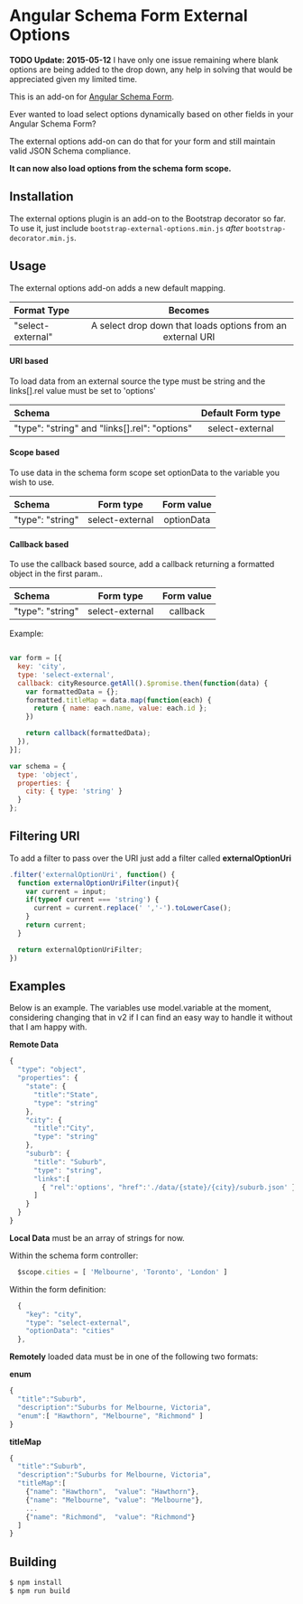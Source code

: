 Angular Schema Form External Options
====================================
**TODO Update: 2015-05-12** I have only one issue remaining where blank options are being added to the drop down, any help in solving that would be appreciated given my limited time.

This is an add-on for [Angular Schema Form](https://github.com/Textalk/angular-schema-form/).

Ever wanted to load select options dynamically based on other fields in your Angular Schema Form?

The external options add-on can do that for your form and still maintain valid JSON Schema compliance.

**It can now also load options from the schema form scope.**

Installation
------------
The external options plugin is an add-on to the Bootstrap decorator so far. To use it, just include
`bootstrap-external-options.min.js` *after* `bootstrap-decorator.min.js`.

Usage
-----
The external options add-on adds a new default mapping.

| Format Type         |   Becomes            |
|:--------------------|:--------------------:|
| "select-external"   |   A select drop down that loads options from an external URI |

#### URI based
To load data from an external source the type must be string and the links[].rel value must be set to 'options'

| Schema                                          |   Default Form type  |
|:------------------------------------------------|:--------------------:|
| "type": "string" and "links[].rel": "options"   |   select-external    |

#### Scope based
To use data in the schema form scope set optionData to the variable you wish to use.

| Schema             |   Form type          |   Form value    |
|:-------------------|:--------------------:|:---------------:|
| "type": "string"   |   select-external    |   optionData    |

#### Callback based
To use the callback based source, add a callback returning a formatted object in the first param..

| Schema             |   Form type          |   Form value    |
|:-------------------|:--------------------:|:---------------:|
| "type": "string"   |   select-external    |   callback      |

Example:

```javascript

var form = [{
  key: 'city',
  type: 'select-external',
  callback: cityResource.getAll().$promise.then(function(data) {
    var formattedData = {};
    formatted.titleMap = data.map(function(each) {
      return { name: each.name, value: each.id };
    })

    return callback(formattedData);
  }),
}];

var schema = {
  type: 'object',
  properties: {
    city: { type: 'string' }
  }
};

```


Filtering URI
-----------------

To add a filter to pass over the URI just add a filter called **externalOptionUri**
```javascript
.filter('externalOptionUri', function() {
  function externalOptionUriFilter(input){
    var current = input;
    if(typeof current === 'string') {
      current = current.replace(' ','-').toLowerCase();
    }
    return current;
  }

  return externalOptionUriFilter;
})
```

Examples
-----------------
Below is an example. The variables use model.variable at the moment, considering changing that in v2 if I can find an easy way to handle it without that I am happy with.

**Remote Data**
```javascript
{
  "type": "object",
  "properties": {
    "state": {
      "title":"State",
      "type": "string"
    },
    "city": {
      "title":"City",
      "type": "string"
    },
    "suburb": {
      "title": "Suburb",
      "type": "string",
      "links":[
        { "rel":'options', "href":'./data/{state}/{city}/suburb.json' }
      ]
    }
  }
}
```

**Local Data** must be an array of strings for now.

Within the schema form controller:

```javascript
  $scope.cities = [ 'Melbourne', 'Toronto', 'London' ]
```
Within the form definition:
```javascript
  {
    "key": "city",
    "type": "select-external",
    "optionData": "cities"
  },
```

**Remotely** loaded data must be in one of the following two formats:

**enum**
```javascript
{
  "title":"Suburb",
  "description":"Suburbs for Melbourne, Victoria",
  "enum":[ "Hawthorn", "Melbourne", "Richmond" ]
}
```
**titleMap**
```javascript
{
  "title":"Suburb",
  "description":"Suburbs for Melbourne, Victoria",
  "titleMap":[
    {"name": "Hawthorn",  "value": "Hawthorn"},
    {"name": "Melbourne", "value": "Melbourne"},
    ...
    {"name": "Richmond",  "value": "Richmond"}
  ]
}
```

Building
-----------------

```bash
$ npm install
$ npm run build
```
